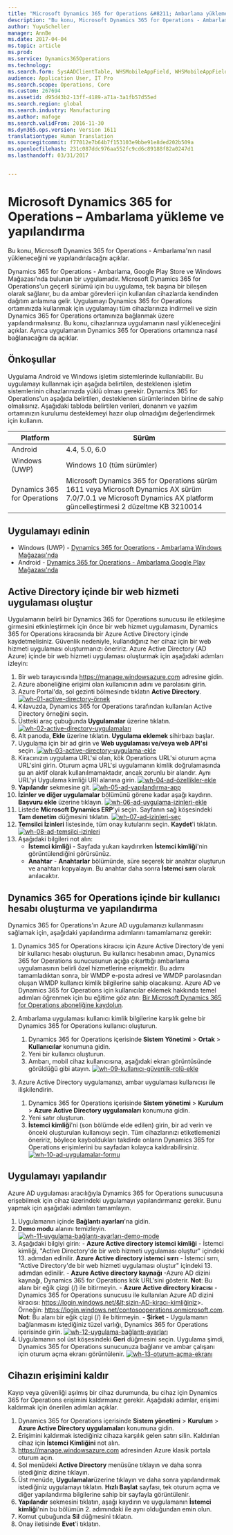 ```yaml
---
title: "Microsoft Dynamics 365 for Operations &#8211; Ambarlama yükleme ve yapılandırma"
description: "Bu konu, Microsoft Dynamics 365 for Operations - Ambarlama&quot;nın nasıl yükleneceğini ve yapılandırılacağnı açıklar."
author: YuyuScheller
manager: AnnBe
ms.date: 2017-04-04
ms.topic: article
ms.prod: 
ms.service: Dynamics365Operations
ms.technology: 
ms.search.form: SysAADClientTable, WHSMobileAppField, WHSMobileAppFieldPriority, WHSRFMenu, WHSRFMenuItem, WHSWorker
audience: Application User, IT Pro
ms.search.scope: Operations, Core
ms.custom: 267694
ms.assetid: d95d43b2-13ff-4189-a71a-3a1fb57d55ed
ms.search.region: global
ms.search.industry: Manufacturing
ms.author: mafoge
ms.search.validFrom: 2016-11-30
ms.dyn365.ops.version: Version 1611
translationtype: Human Translation
ms.sourcegitcommit: f77012e7b64b7f153103e9bbe91e8ded202b509a
ms.openlocfilehash: 231c087ddc976aa552fc9cd6c89188f82a0247d1
ms.lasthandoff: 03/31/2017


---
```


# <a name="install-and-configure-microsoft-dynamics-365-for-operations-8211-warehousing"></a>Microsoft Dynamics 365 for Operations &#8211; Ambarlama yükleme ve yapılandırma

Bu konu, Microsoft Dynamics 365 for Operations - Ambarlama'nın nasıl yükleneceğini ve yapılandırılacağnı açıklar.

Dynamics 365 for Operations - Ambarlama, Google Play Store ve Windows Mağazası'nda bulunan bir uygulamadır. Microsoft Dynamics 365 for Operations'un geçerli sürümü için bu uygulama, tek başına bir bileşen olarak sağlanır, bu da ambar görevleri için kullanılan cihazlarda kendinden dağıtım anlamına gelir. Uygulamayı Dynamics 365 for Operations ortamınızda kullanmak için uygulamayı tüm cihazlarınıza indirmeli ve sizin Dynamics 365 for Operations ortamınıza bağlanmak üzere yapılandırmalısınız. Bu konu, cihazlarınıza uygulamanın nasıl yükleneceğini açıklar. Ayrıca uygulamanın Dynamics 365 for Operations ortamınıza nasıl bağlanacağını da açıklar.

## <a name="prerequisites"></a>Önkoşullar
Uygulama Android ve Windows işletim sistemlerinde kullanılabilir. Bu uygulamayı kullanmak için aşağıda belirtilen, desteklenen işletim sistemlerinin cihazlarınızda yüklü olması gerekir. Dynamics 365 for Operations'un aşağıda belirtilen, desteklenen sürümlerinden birine de sahip olmalısınız. Aşağıdaki tabloda belirtilen verileri, donanım ve yazılım ortamınızın kurulumu desteklemeyi hazır olup olmadığını değerlendirmek için kullanın.

| Platform                    | Sürüm                                                                                                                                                                     |
|-----------------------------|-----------------------------------------------------------------------------------------------------------------------------------------------------------------------------|
| Android                     | 4.4, 5.0, 6.0                                                                                                                                                               |
| Windows (UWP)               | Windows 10 (tüm sürümler)                                                                                                                                                   |
| Dynamics 365 for Operations | Microsoft Dynamics 365 for Operations sürüm 1611 veya Microsoft Dynamics AX sürüm 7.0/7.0.1 ve Microsoft Dynamics AX platform güncelleştirmesi 2 düzeltme KB 3210014 |

## <a name="get-the-app"></a>Uygulamayı edinin
-   Windows (UWP) - [Dynamics 365 for Operations - Ambarlama Windows Mağazası'nda](https://www.microsoft.com/store/apps/9p1bffd5tstm)
-   Android - [Dynamics 365 for Operations - Ambarlama Google Play Mağazası'nda](https://play.google.com/store/apps/details?id=com.Microsoft.Dynamics365forOperationsWarehousing)

## <a name="create-a-web-service-application-in-active-directory"></a>Active Directory içinde bir web hizmeti uygulaması oluştur
Uygulamanın belirli bir Dynamics 365 for Operations sunucusu ile etkileşime girmesini etkinleştirmek için önce bir web hizmet uygulamasını, Dynamics 365 for Operations kiracısında bir Azure Active Directory içinde kaydetmelisiniz. Güvenlik nedeniyle, kullandığınız her cihaz için bir web hizmeti uygulaması oluşturmanızı öneririz. Azure Active Directory (AD Azure) içinde bir web hizmeti uygulaması oluşturmak için aşağıdaki adımları izleyin:

1.  Bir web tarayıcısında <https://manage.windowsazure.com> adresine gidin.
2.  Azure aboneliğine erişimi olan kullanıcının adını ve parolasını girin.
3.  Azure Portal'da, sol gezinti bölmesinde tıklatın **Active Directory**.[](./media/wh-01-active-directory-example.png)[![wh-01-active-directory-örnek](./media/wh-01-active-directory-example.png)](./media/wh-01-active-directory-example.png)
4.  Kılavuzda, Dynamics 365 for Operations tarafından kullanılan Active Directory örneğini seçin.
5.  Üstteki araç çubuğunda **Uygulamalar** üzerine tıklatın. [![wh-02-active-directory-uygulamaları](./media/wh-02-active-directory-applications-1024x197.png)](./media/wh-02-active-directory-applications.png)
6.  Alt panoda, **Ekle** üzerine tıklatın. **Uygulama eklemek** sihirbazı başlar.
7.  Uygulama için bir ad girin ve **Web uygulaması ve/veya web API'si** seçin. [![wh-03-active-directory-uygulama-ekle](./media/wh-03-active-directory-add-application.png)](./media/wh-03-active-directory-add-application.png)
8.  Kiracınızın uygulama URL'si olan, kök Operations URL'si oturum açma URL'sini girin. Oturum açma URL'si uygulamanın kimlik doğrulamasında şu an aktif olarak kullanılmamaktadır, ancak zorunlu bir alandır. Aynı URL'yi Uygulama kimliği URI alanına girin. [![wh-04-ad-özellikler-ekle](./media/wh-04-ad-add-properties.png)](./media/wh-04-ad-add-properties.png)
9.  **Yapılandır** sekmesine git. [![wh-05-ad-yapılandırma-app](./media/wh-05-ad-configure-app.png)](./media/wh-05-ad-configure-app.png)
10. **İzinler ve diğer uygulamalar** bölümünü görene kadar aşağı kaydırın. **Başvuru ekle** üzerine tıklayın. [![wh-06-ad-uygulama-izinleri-ekle](./media/wh-06-ad-app-add-permissions.png)](./media/wh-06-ad-app-add-permissions.png)
11. Listede **Microsoft Dynamics ERP**'yi seçin. Sayfanın sağ köşesindeki **Tam denetim** düğmesini tıklatın. [![wh-07-ad-izinleri-seç](./media/wh-07-ad-select-permissions.png)](./media/wh-07-ad-select-permissions.png)
12. **Temsilci İzinleri** listesinde, tüm onay kutularını seçin. **Kaydet**'i tıklatın. [![wh-08-ad-temsilci-izinleri](./media/wh-08-ad-delegate-permissions.png)](./media/wh-08-ad-delegate-permissions.png)
13. Aşağıdaki bilgileri not alın:
    -   **İstemci kimliği** - Sayfada yukarı kaydırırken **İstemci kimliği**'nin görüntülendiğini görürsünüz.
    -   **Anahtar** - **Anahtarlar** bölümünde, süre seçerek bir anahtar oluşturun ve anahtarı kopyalayın. Bu anahtar daha sonra **İstemci sırrı** olarak anılacaktır.

## <a name="create-and-configure-a-user-account-in-dynamics-365-for-operations"></a>Dynamics 365 for Operations içinde bir kullanıcı hesabı oluşturma ve yapılandırma
Dynamics 365 for Operations'ın Azure AD uygulamanızı kullanmasını sağlamak için, aşağıdaki yapılandırma adımlarını tamamlamanız gerekir:

1.  Dynamics 365 for Operations kiracısı için Azure Active Directory'de yeni bir kullanıcı hesabı oluşturun. Bu kullanıcı hesabının amacı, Dynamics 365 for Operations sunucusunun açığa çıkarttığı ambarlama uygulamasının belirli özel hizmetlerine erişmektir. Bu adımı tamamladıktan sonra, bir WMDP e-posta adresi ve WMDP parolasından oluşan WMDP kullanıcı kimlik bilgilerine sahip olacaksınız. Azure AD ve Dynamics 365 for Operations için kullanıcılar eklemek hakkında temel adımları öğrenmek için bu eğitime göz atın: [Bir Microsoft Dynamics 365 for Operations aboneliğine kaydolun](/dynamics365/operations/dev-itpro/sign-up-preview-subscription).
2.  Ambarlama uygulaması kullanıcı kimlik bilgilerine karşılık gelne bir Dynamics 365 for Operations kullanıcı oluşturun.
    1.  Dynamics 365 for Operations içerisinde **Sistem Yönetimi** &gt; **Ortak** &gt; **Kullanıcılar** konumuna gidin.
    2.  Yeni bir kullanıcı oluşturun.
    3.  Ambarı, mobil cihaz kullanıcısına, aşağıdaki ekran görüntüsünde görüldüğü gibi atayın. [![wh-09-kullanıcı-güvenlik-rolü-ekle](./media/wh-09-add-user-security-role.png)](./media/wh-09-add-user-security-role.png)

3.  Azure Active Directory uygulamanızı, ambar uygulaması kullanıcısı ile ilişkilendirin.
    1.  Dynamics 365 for Operations içerisinde **Sistem yönetimi** &gt; **Kurulum** &gt; **Azure Active Directory uygulamaları** konumuna gidin.
    2.  Yeni satır oluşturun.
    3.  **İstemci kimliği**'ni (son bölümde elde edilen) girin, bir ad verin ve önceki oluşturulan kullanıcıyı seçin. Tüm cihazlarınızı etiketlemenizi öneririz, böylece kayboldukları takdirde onların Dynamics 365 for Operations erişimlerini bu sayfadan kolayca kaldırabilirsiniz. [![wh-10-ad-uygulamalar-formu](./media/wh-10-ad-applications-form.png)](./media/wh-10-ad-applications-form.png)

## <a name="configure-the-application"></a>Uygulamayı yapılandır
Azure AD uygulaması aracılığıyla Dynamics 365 for Operations sunucusuna erişebilmek için cihaz üzerindeki uygulamayı yapılandırmanız gerekir. Bunu yapmak için aşağıdaki adımları tamamlayın.

1.  Uygulamanın içinde **Bağlantı ayarları**'na gidin.
2.  **Demo modu** alanını temizleyin. [![wh-11-uygulama-bağlantı-ayarları-demo-mode](./media/wh-11-app-connection-settings-demo-mode-169x300.png)](./media/wh-11-app-connection-settings-demo-mode.png)
3.  Aşağıdaki bilgiyi girin: - **Azure Active directory istemci kimliği** - İstemci kimliği, "Active Directory'de bir web hizmeti uygulaması oluştur" içindeki 13. adımdan edinilir. **Azure Active directory istemci sırrı** - İstemci sırrı, "Active Directory'de bir web hizmeti uygulaması oluştur" içindeki 13. adımdan edinilir. - **Azure Active directory kaynağı** -Azure AD dizini kaynağı, Dynamics 365 for Operations kök URL'sini gösterir. **Not**: Bu alanı bir eğik çizgi (/) ile bitirmeyin. - **Azure Active directory kiracısı** - Dynamics 365 for Operations sunucusu ile kullanılan Azure AD dizini kiracısı: https://login.windows.net/&lt;sizin-AD-kiracı-kimliğiniz&gt;. Örneğin: https://login.windows.net/contosooperations.onmicrosoft.com. 
**Not**: Bu alanı bir eğik çizgi (/) ile bitirmeyin. - **Şirket** - Uygulamanın bağlanmasını istediğiniz tüzel varlığı, Dynamics 365 for Operations içerisinde girin. [![wh-12-uygulama-bağlantı-ayarları](./media/wh-12-app-connection-settings-169x300.png)](./media/wh-12-app-connection-settings.png)
4.  Uygulamanın sol üst köşesindeki **Geri** düğmesini seçin. Uygulama şimdi, Dynamics 365 for Operations sunucunuza bağlanır ve ambar çalışanı için oturum açma ekranı görüntülenir. [![wh-13-oturum-açma-ekranı](./media/wh-13-log-in-screen-180x300.png)](./media/wh-13-log-in-screen.png)

## <a name="remove-access-for-a-device"></a>Cihazın erişimini kaldır
Kayıp veya güvenliği aşılmış bir cihaz durumunda, bu cihaz için Dynamics 365 for Operations erişimini kaldırmanız gerekir. Aşağıdaki adımlar, erişimi kaldırmak için önerilen adımları açıklar.

1.  Dynamics 365 for Operations içerisinde **Sistem yönetimi** &gt; **Kurulum** &gt; **Azure Active Directory uygulamaları** konumuna gidin.
2.  Erişimini kaldırmak istediğiniz cihaza karşılık gelen satırı silin. Kaldırılan cihaz için **İstemci Kimliğini** not alın.
3.  <https://manage.windowsazure.com> adresinden Azure klasik portala oturum açın.
4.  Sol menüdeki **Active Directory** menüsüne tıklayın ve daha sonra istediğiniz dizine tıklayın.
5.  Üst menüde, **Uygulamalar**üzerine tıklayın ve daha sonra yapılandırmak istediğiniz uygulamayı tıklatın. **Hızlı Başlat** sayfası, tek oturum açma ve diğer yapılandırma bilgilerine sahip bir sayfayla görüntülenir.
6.  **Yapılandır** sekmesini tıklatın, aşağı kaydırın ve uygulamanın **İstemci kimliği**'nin bu bölümün 2. adımındaki ile aynı olduğundan emin olun.
7.  Komut çubuğunda **Sil** düğmesini tıklatın.
8.  Onay iletisinde **Evet**'i tıklatın.



